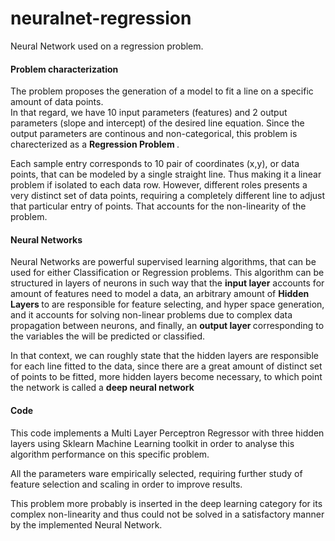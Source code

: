 # neuralnet-regression
Neural Network used on a regression problem.

<h4> Problem characterization </h4>

The problem proposes the generation of a model to fit a line on a specific amount of data points. <br>
In that regard, we have 10 input parameters (features) and 2 output parameters (slope and intercept) of the desired line equation.
Since the output parameters are continous and non-categorical, this problem is charecterized as a <strong> Regression Problem </strong>. 

Each sample entry corresponds to 10 pair of coordinates (x,y), or data points, that can be modeled by a single straight line. Thus making it a linear problem if isolated to each data row. However, different roles presents a very distinct set of data points, requiring a completely different line to adjust that particular entry of points. That accounts for the non-linearity of the problem. 

<h4> Neural Networks </h4>

Neural Networks are powerful supervised learning algorithms, that can be used for either Classification or Regression problems. This algorithm can be structured in layers of neurons in such way that the <strong>input layer</strong> accounts for amount of features need to model a data, an arbitrary amount of <strong> Hidden Layers </strong> to are responsible for feature selecting, and hyper space generation, and it accounts for solving non-linear problems due to complex data propagation between neurons, and finally, an <strong> output layer </strong> corresponding to the variables the will be predicted or classified.

In that context, we can roughly state that the hidden layers are responsible for each line fitted to the data, since there are a great amount of distinct set of points to be fitted, more hidden layers become necessary, to which point the network is called a <strong> deep neural network </strong> 

<h4> Code </h4>

This code implements a Multi Layer Perceptron Regressor with three hidden layers using Sklearn Machine Learning toolkit in order to analyse this algorithm performance on this specific problem. 

All the parameters ware empirically selected, requiring further study of feature selection and scaling in order to improve results.

This problem more probably is inserted in the deep learning category for its complex non-linearity and thus could not be solved in a satisfactory manner by the implemented Neural Network.
